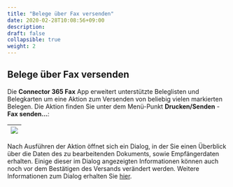 ```yaml
---
title: "Belege über Fax versenden"
date: 2020-02-28T10:08:56+09:00
description: 
draft: false
collapsible: true
weight: 2
---
```

## Belege über Fax versenden

Die **Connector 365 Fax** App erweitert unterstützte Beleglisten und Belegkarten um eine Aktion 
zum Versenden von beliebig vielen markierten Belegen.
Die Aktion finden Sie unter dem Menü-Punkt **Drucken/Senden** - **Fax senden...**:

|![](images/apps/Retarus_Fax/send-fax-button.png)|
|-|

Nach Ausführen der Aktion öffnet sich ein Dialog, in der Sie einen Überblick über die Daten
des zu bearbeitenden Dokuments, sowie Empfängerdaten erhalten. Einige dieser im Dialog angezeigten Informationen
können auch noch vor dem Bestätigen des Versands verändert werden.
Weitere Informationen zum Dialog erhalten Sie [hier](/de-de/apps/retarus-fax/first-steps/working-with-c365-fax/dialog/).